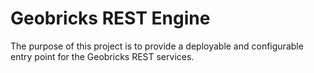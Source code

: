 Geobricks REST Engine
=====================

The purpose of this project is to provide a deployable and configurable entry point for the Geobricks REST services.
